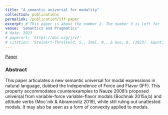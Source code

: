 ```yaml
---
title: "A semantic universal for modality"
collection: publications
permalink: /publication/iff-paper
excerpt: #'This paper is about the number 2. The number 3 is left for future work.' date: 
venue: 'Semantics and Pragmatics'
# date: 2023
# paperurl: 'https://doi.org/jrv7'
# citation: 'Steinert-Threlkeld, S., Imel, N., & Guo, Q. (2023). &quot;A semantic universal for modality.&quot; <i>Semantics and Pragmatics </i>, 16, 1:EA-1:EA. https://doi.org/10.3765/sp.16.1'
---
```


[Paper](https://semprag.org/index.php/sp/article/view/sp.16.1)

### Abstract

This paper articulates a new semantic universal for modal expressions in natural language, dubbed the Independence of Force and Flavor (IFF). This property accommodates counterexamples to Nauze 2008’s proposed universal from variable-force variable-flavor modals (Bochnak 2015a,b) and attitude verbs (Mocˇnik & Abramovitz 2019), while still ruling out unattested modals. It may also be seen as a form of convexity applied to modals.
